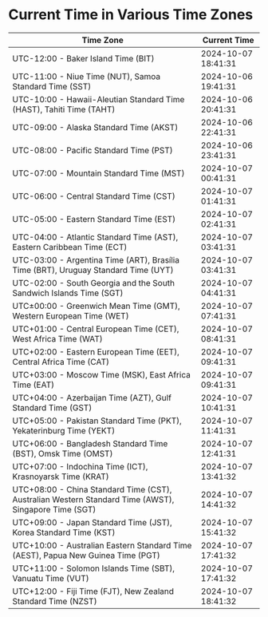 # Current Time in Various Time Zones

| Time Zone | Current Time |
|-----------|--------------|
| UTC-12:00 - Baker Island Time (BIT) | 2024-10-07 18:41:31 |
| UTC-11:00 - Niue Time (NUT), Samoa Standard Time (SST) | 2024-10-06 19:41:31 |
| UTC-10:00 - Hawaii-Aleutian Standard Time (HAST), Tahiti Time (TAHT) | 2024-10-06 20:41:31 |
| UTC-09:00 - Alaska Standard Time (AKST) | 2024-10-06 22:41:31 |
| UTC-08:00 - Pacific Standard Time (PST) | 2024-10-06 23:41:31 |
| UTC-07:00 - Mountain Standard Time (MST) | 2024-10-07 00:41:31 |
| UTC-06:00 - Central Standard Time (CST) | 2024-10-07 01:41:31 |
| UTC-05:00 - Eastern Standard Time (EST) | 2024-10-07 02:41:31 |
| UTC-04:00 - Atlantic Standard Time (AST), Eastern Caribbean Time (ECT) | 2024-10-07 03:41:31 |
| UTC-03:00 - Argentina Time (ART), Brasília Time (BRT), Uruguay Standard Time (UYT) | 2024-10-07 03:41:31 |
| UTC-02:00 - South Georgia and the South Sandwich Islands Time (SGT) | 2024-10-07 04:41:31 |
| UTC±00:00 - Greenwich Mean Time (GMT), Western European Time (WET) | 2024-10-07 07:41:31 |
| UTC+01:00 - Central European Time (CET), West Africa Time (WAT) | 2024-10-07 08:41:31 |
| UTC+02:00 - Eastern European Time (EET), Central Africa Time (CAT) | 2024-10-07 09:41:31 |
| UTC+03:00 - Moscow Time (MSK), East Africa Time (EAT) | 2024-10-07 09:41:31 |
| UTC+04:00 - Azerbaijan Time (AZT), Gulf Standard Time (GST) | 2024-10-07 10:41:31 |
| UTC+05:00 - Pakistan Standard Time (PKT), Yekaterinburg Time (YEKT) | 2024-10-07 11:41:31 |
| UTC+06:00 - Bangladesh Standard Time (BST), Omsk Time (OMST) | 2024-10-07 12:41:31 |
| UTC+07:00 - Indochina Time (ICT), Krasnoyarsk Time (KRAT) | 2024-10-07 13:41:32 |
| UTC+08:00 - China Standard Time (CST), Australian Western Standard Time (AWST), Singapore Time (SGT) | 2024-10-07 14:41:32 |
| UTC+09:00 - Japan Standard Time (JST), Korea Standard Time (KST) | 2024-10-07 15:41:32 |
| UTC+10:00 - Australian Eastern Standard Time (AEST), Papua New Guinea Time (PGT) | 2024-10-07 17:41:32 |
| UTC+11:00 - Solomon Islands Time (SBT), Vanuatu Time (VUT) | 2024-10-07 17:41:32 |
| UTC+12:00 - Fiji Time (FJT), New Zealand Standard Time (NZST) | 2024-10-07 18:41:32 |
